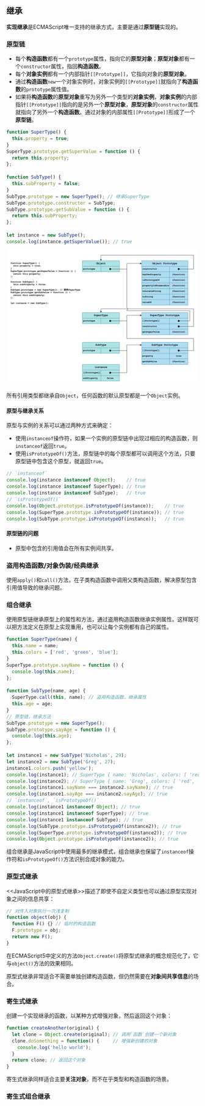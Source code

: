 ## 继承

**实现继承**是ECMAScript唯一支持的继承方式，主要是通过**原型链**实现的。

### 原型链

- 每个**构造函数**都有一个`prototype`属性，指向它的**原型对象**；**原型对象**都有一个`constructor`属性，指回**构造函数**。
- 每个**对象实例**都有一个内部指针`[[Prototype]]`，它指向对象的**原型对象**。
- 通过**构造函数**`new`一个对象实例时，对象实例的`[[Prototype]]`就指向了**构造函数**的`prototype`属性值。
- 如果将**构造函数**的**原型对象**重写为另外一个类型的**对象实例**，**对象实例**的内部指针`[[Prototype]]`指向的是另外一个**原型对象**，**原型对象**的`constructor`属性就指向了另外一个**构造函数**。通过对象的内部属性`[[Prototype]]`形成了一个**原型链**。

```js
function SuperType() {
  this.property = true;
}
SuperType.prototype.getSuperValue = function () {
  return this.property;
};

function SubType() {
  this.subProperty = false;
}
SubType.prototype = new SuperType(); // 继承SuperType
SubType.prototype.constructor = SubType;
SubType.prototype.getSubValue = function () {
  return this.subProperty;
};

let instance = new SubType();
console.log(instance.getSuperValue()); // true
```
![](../_Resources/JS_Object_Prototype2.png)

所有引用类型都继承自`Object`，任何函数的默认原型都是一个`Object`实例。

#### 原型与继承关系
原型与实例的关系可以通过两种方式来确定：
- 使用`instanceof`操作符，如果一个实例的原型链中出现过相应的构造函数，则`instanceof`返回`true`。
- 使用`isPrototypeOf()`方法，原型链中的每个原型都可以调用这个方法，只要原型链中包含这个原型，就返回`true`。

```js
// `instanceof`
console.log(instance instanceof Object);    // true
console.log(instance instanceof SuperType); // true
console.log(instance instanceof SubType);   // true
// `isPrototypeOf()`
console.log(Object.prototype.isPrototypeOf(instance));    // true
console.log(SuperType.prototype.isPrototypeOf(instance)); // true
console.log(SubType.prototype.isPrototypeOf(instance));   // true
```

#### 原型链的问题

- 原型中包含的引用值会在所有实例间共享。

### 盗用构造函数/对象伪装/经典继承

使用`apply()`和`call()`方法，在子类构造函数中调用父类构造函数，解决原型包含引用值导致的继承问题。


### 组合继承

使用原型链继承原型上的属性和方法，通过盗用构造函数继承实例属性。这样既可以把方法定义在原型上实现重用，也可以让每个实例都有自己的属性。

```js
function SuperType(name) {
  this.name = name;
  this.colors = ['red', 'green', 'blue'];
}
SuperType.prototype.sayName = function () {
  console.log(this.name);
};

function SubType(name, age) {
  SuperType.call(this, name); // 盗用构造函数，继承属性
  this.age = age;
}
// 原型链，继承方法
SubType.prototype = new SuperType();
SubType.prototype.sayAge = function () {
  console.log(this.age);
};

let instance1 = new SubType('Nicholas', 29);
let instance2 = new SubType('Greg', 27);
instance1.colors.push('yellow');
console.log(instance1); // SuperType { name: 'Nicholas', colors: [ 'red', 'green', 'blue', 'yellow' ], age: 29 }
console.log(instance2); // SuperType { name: 'Greg', colors: [ 'red', 'green', 'blue' ], age: 27 }
console.log(instance1.sayName === instance2.sayName); // true
console.log(instance1.sayAge === instance2.sayAge); // true
// `instanceof`, `isPrototypeOf()`
console.log(instance1 instanceof Object); // true
console.log(instance1 instanceof SuperType); // true
console.log(instance1 instanceof SubType); // true
console.log(SubType.prototype.isPrototypeOf(instance2)); // true
console.log(SuperType.prototype.isPrototypeOf(instance2)); // true
console.log(Object.prototype.isPrototypeOf(instance2)); // true
```

组合继承是JavaScript中使用最多的继承模式，组合继承也保留了`instanceof`操作符和`isPrototypeOf()`方法识别合成对象的能力。

### 原型式继承

<<JavaScript中的原型式继承>>描述了即使不自定义类型也可以通过原型实现对象之间的信息共享：

```js
// 对传入对象执行一次浅复制
function object(obj) {
  function F() {} // 临时的构造函数
  F.prototype = obj;
  return new F();
}
```

在ECMAScript5中定义的方法`Object.create()`将原型式继承的概念规范化了，它与`object()`方法的效果相同。

原型式继承非常适合不需要单独创建构造函数，但仍然需要在**对象间共享信息**的场合。

### 寄生式继承

创建一个实现继承的函数，以某种方式增强对象，然后返回这个对象：

```js
function createAnother(original) {
  let clone = Object.create(original); // 调用`函数`创建一个新对象
  clone.doSomething = function() {     // 增强新创建的对象
    console.log('hello world');
  }
  return clone; // 返回这个对象
}
```

寄生式继承同样适合主要**关注对象**，而不在乎类型和构造函数的场景。

### 寄生式组合继承












